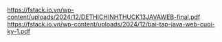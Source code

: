 https://fstack.io.vn/wp-content/uploads/2024/12/DETHICHINHTHUCK13JAVAWEB-final.pdf
https://fstack.io.vn/wp-content/uploads/2024/12/bai-tap-java-web-cuoi-ky-1.pdf
